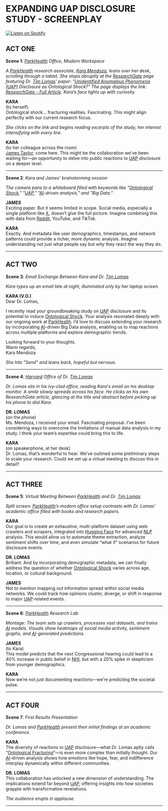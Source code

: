 # EXPANDING UAP DISCLOSURE STUDY - SCREENPLAY

[![Listen on Spotify](https://img.shields.io/badge/Listen%20on%20Spotify-1DB954?logo=spotify\&logoColor=white\&style=for-the-badge)](https://open.spotify.com/show/11s0wEdbc8k3caT6xur57a)

## **ACT ONE**

**Scene 1**: [_ParkHealth_](../encyclopedia/parkhealth.md) _Office, Modern Workspace_

_A_ [_ParkHealth_](../encyclopedia/parkhealth.md) _research associate,_ [_Kara Mendoza_](../encyclopedia/uap_disclosure.md)_, leans over her desk, scrolling through a tablet. She stops abruptly at the_ [_ResearchGate_](../encyclopedia/RESEARCHGATE.md) _page featuring Dr._ [_Tim Lomas_](broken-reference)_' paper: "_[_Unidentified Anomalous Phenomena (UAP)_](../joes_notes/misc/cost_per_flop.md) _Disclosure as Ontological Shock?" The page displays the link:_ [_ResearchGate - Full Article_](https://www.researchgate.net/publication/380859422_Unidentified_Anomalous_Phenomena_UAP_disclosure_as_ontological_shock_Exploring_diversity_among_social_media_responses_to_a_congressional_UAP_hearing)_. Kara’s face lights up with curiosity._

**KARA**\
(to herself)\
Ontological shock... fracturing realities. Fascinating. This might align perfectly with our current research focus.

_She clicks on the link and begins reading excerpts of the study, her interest intensifying with every line._

**KARA**\
(to her colleague across the room)\
[James Taylor](../encyclopedia/tradeable_compute.md), come here. This might be the collaboration we've been waiting for—an opportunity to delve into public reactions to [UAP](../joes_notes/misc/cost_per_flop.md) disclosure on a deeper level.

***

**Scene 2**: _Kara and James’ brainstorming session_

_The camera pans to a whiteboard filled with keywords like "_[_Ontological Shock_](../technology/ai_autopilot.md)_," "_[_UAP_](../joes_notes/misc/cost_per_flop.md)_," "_[_AI_](../encyclopedia/interstellar_sociology.md)_-driven analysis," and "Big Data."_

**JAMES**\
Exciting paper. But it seems limited in scope. Social media, especially a single platform like [X](../../LITERARY_PRODUCTS/JOES_NOTES/AI/AI.MD), doesn’t give the full picture. Imagine combining this with data from [Reddit](broken-reference), YouTube, and TikTok.

**KARA**\
Exactly. And metadata like user demographics, timestamps, and network patterns could provide a richer, more dynamic analysis. Imagine understanding not just what people say but _why_ they react the way they do.

***

## **ACT TWO**

**Scene 3**: _Email Exchange Between Kara and Dr._ [_Tim Lomas_](broken-reference)

_Kara types up an email late at night, illuminated only by her laptop screen._

**KARA (V.O.)**\
Dear Dr. Lomas,

I recently read your groundbreaking study on [UAP](../joes_notes/misc/cost_per_flop.md) disclosure and its potential to induce [Ontological Shock](../technology/ai_autopilot.md). Your analysis resonated deeply with our ongoing work at [ParkHealth](../encyclopedia/parkhealth.md). I’d love to discuss extending your research by incorporating [AI](../encyclopedia/interstellar_sociology.md)-driven Big Data analysis, enabling us to map reactions across multiple platforms and explore demographic trends.

Looking forward to your thoughts.\
Warm regards,\
Kara Mendoza

_She hits "Send" and leans back, hopeful but nervous._

***

**Scene 4**: [_Harvard_](../encyclopedia/standardization.md) _Office of Dr._ [_Tim Lomas_](broken-reference)

_Dr. Lomas sits in his ivy-clad office, reading Kara's email on his desktop monitor. A smile slowly spreads across his face. He clicks on his own ResearchGate article, glancing at the title and abstract before picking up his phone to dial Kara._

**DR. LOMAS**\
(on the phone)\
Ms. Mendoza, I received your email. Fascinating proposal. I’ve been considering ways to overcome the limitations of manual data analysis in my study. I think your team’s expertise could bring this to life.

**KARA**\
(on speakerphone, at her desk)\
Dr. Lomas, that’s wonderful to hear. We’ve outlined some preliminary steps to scale your research. Could we set up a virtual meeting to discuss this in detail?

***

## **ACT THREE**

**Scene 5**: _Virtual Meeting Between_ [_ParkHealth_](../encyclopedia/parkhealth.md) _and Dr._ [_Tim Lomas_](broken-reference)

_Split screen:_ [_ParkHealth_](../encyclopedia/parkhealth.md)_’s modern office setup contrasts with Dr. Lomas’ academic office filled with books and research papers._

**KARA**\
Our goal is to create an exhaustive, multi-platform dataset using web crawlers and scrapers, integrated into [Hugging Face](../encyclopedia/supersonic.md) for advanced [NLP](../joes_notes/physics/quantum_field.md) analysis. This would allow us to automate theme extraction, analyze sentiment shifts over time, and even simulate “what if” scenarios for future disclosure events.

**DR. LOMAS**\
Brilliant. And by incorporating demographic metadata, we can finally address the question of whether [Ontological Shock](../technology/ai_autopilot.md) varies across age, location, or cultural background.

**JAMES**\
Not to mention mapping out information spread within social media networks. We could track how opinions cluster, diverge, or shift in response to major [UAP](../joes_notes/misc/cost_per_flop.md)-related events.

***

**Scene 6**: [_ParkHealth_](../encyclopedia/parkhealth.md) _Research Lab_

_Montage: The team sets up crawlers, processes vast datasets, and trains_ [_AI_](../encyclopedia/interstellar_sociology.md) _models. Visuals show heatmaps of social media activity, sentiment graphs, and_ [_AI_](../encyclopedia/interstellar_sociology.md)_-generated predictions._

**JAMES**\
(to Kara)\
This model predicts that the next Congressional hearing could lead to a 40% increase in public belief in [NHI](../joes_notes/physics/international_year_of_quantum_science.md), but with a 20% spike in skepticism from younger demographics.

**KARA**\
Now we’re not just documenting reactions—we’re predicting the societal pulse.

***

## **ACT FOUR**

**Scene 7**: _First Results Presentation_

_Dr. Lomas and_ [_ParkHealth_](../encyclopedia/parkhealth.md) _present their initial findings at an academic conference._

**KARA**\
The diversity of reactions to [UAP](../joes_notes/misc/cost_per_flop.md) disclosure—what Dr. Lomas aptly calls “[Ontological Fracturing](../technology/ai_autopilot.md)”—is even more complex than initially thought. Our [AI](../encyclopedia/interstellar_sociology.md)-driven analysis shows how emotions like hope, fear, and indifference interplay dynamically within different communities.

**DR. LOMAS**\
This collaboration has unlocked a new dimension of understanding. The implications extend far beyond [UAP](../joes_notes/misc/cost_per_flop.md), offering insights into how societies grapple with transformative revelations.

_The audience erupts in applause._

***
